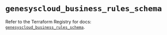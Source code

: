 # `genesyscloud_business_rules_schema`

Refer to the Terraform Registry for docs: [`genesyscloud_business_rules_schema`](https://registry.terraform.io/providers/mypurecloud/genesyscloud/1.70.0/docs/resources/business_rules_schema).
